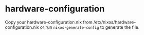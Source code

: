 # hardware-configuration

Copy your hardware-configuration.nix from /etx/nixos/hardware-configuration.nix or run `nixos-generate-config` to generate the file.
